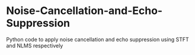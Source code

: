 # Noise-Cancellation-and-Echo-Suppression
Python code to apply noise cancellation and echo suppression using STFT and NLMS respectively
